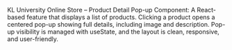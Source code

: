KL University Online Store – Product Detail Pop-up Component:
A React-based feature that displays a list of products. Clicking a product opens a centered pop-up showing full details, including image and description. Pop-up visibility is managed with useState, and the layout is clean, responsive, and user-friendly.
